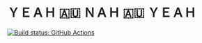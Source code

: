 ＹＥＡＨ 🇦🇺 ＮＡＨ 🇦🇺 ＹＥＡＨ
=========================

[![Build status: GitHub Actions][Actions-badge]][Actions-link]

[Actions-badge]:  https://img.shields.io/github/workflow/status/Cutlery-Drawer/cutlery-drawer.github.io/CI?label=GitHub%20Actions&logo=github
[Actions-link]:   https://github.com/Cutlery-Drawer/cutlery-drawer.github.io/actions/workflows/ci.yml
